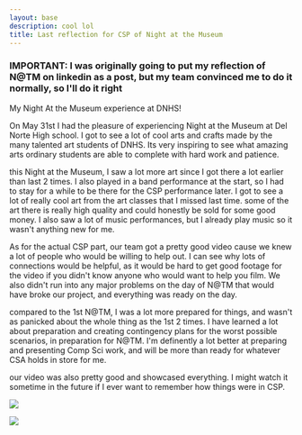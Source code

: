 ```yaml
---
layout: base
description: cool lol
title: Last reflection for CSP of Night at the Museum
---
```


### IMPORTANT: I was originally going to put my reflection of N@TM on linkedin as a post, but my team convinced me to do it normally, so I'll do it right

My Night At the Museum experience at DNHS!

On May 31st I had the pleasure of experiencing Night at the Museum at Del Norte High school. I got to see a lot of cool arts and crafts made by the many talented art students of DNHS. Its very inspiring to see what amazing arts ordinary students are able to complete with hard work and patience. 

this Night at the Museum, I saw a lot more art since I got there a lot earlier than last 2 times. I also played in a band performance at the start, so I had to stay
for a while to be there for the CSP performance later. I got to see a lot of really cool art from the art classes that I missed last time. some of the art there is really
high quality and could honestly be sold for some good money. I also saw a lot of music performances, but I already play music so it wasn't anything new for me. 

As for the actual CSP part, our team got a pretty good video cause we knew a lot of people who would be willing to help out. I can see why lots of connections would be helpful, as it would be hard to get good footage for the video if you didn't know anyone who would want to help you film. We also didn't run into any major problems on the day of N@TM that would have broke our project, and everything was ready on the day. 

compared to the 1st N@TM, I was a lot more prepared for things, and wasn't as panicked about the whole thing as the 1st 2 times. I have learned a lot about preparation and creating contingency plans for the worst possible scenarios, in preparation for N@TM. I'm definently a lot better at preparing and presenting Comp Sci work, and will be more than ready for whatever CSA holds in store for me.

our video was also pretty good and showcased everything. I might watch it sometime in the future if I ever want to remember how things were in CSP. 

![]({{site.baseurl}}/images/ntm3.jpeg)

![]({{site.baseurl}}/images/ntm4.jpeg)


